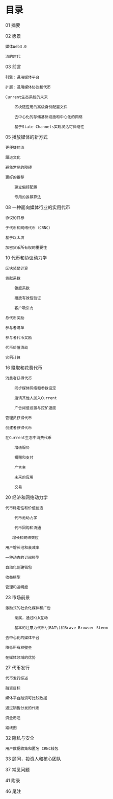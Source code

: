 # 目录

01 摘要

02 愿景

```
媒体Web3.0

流的时代
```

03 前言

```
引擎：通用媒体平台

扩展：通用媒体协议和代币

Current生态系统的未来

    区块链应用的高级身份配置文件

    去中心化的存储基础设施和中心化的网络

    基于State Channels实现灵活可伸缩性
```

05 播放媒体的新方式

```
更便捷的流

跟进文化

避免常见的障碍

更好的推荐

    建立偏好配置

    专用的推荐算法
```

08 一种面向媒体行业的实用代币

```
协议的目标

子代币和网络代币（CRNC）

基于以太坊

加密货币所有权的重要性
```

10 代币和协议动力学

```
区块奖励计算

贡献系数

    锥度系数

    播放有效性验证

    客户吸引力

总代币奖励

参与者清单

参与者代币奖励

代币价值流动

实例计算
```

16 赚取和花费代币

```
消费者获得代币

    同步媒体网络和参数设定

    邀请其他人加入Current

    广告阈值设置与挖矿速度

管理员获得代币

创建者获得代币

在Current生态中消费代币

    增值服务

    捐赠和支付

    广告主

    未来的应用

    交易
```

20 经济和网络动力学

```
代币稳定性和价值创造

    代币池动力学

    代币回购和流通

   增长和网络效应

用户增长池和衰减率

一种动态的订阅模型

自动化创建钱包

收益模型

管理和透明度
```

23 市场前景

```
激励式的社会化媒体和广告

    亲属，通过Kik互动

    基本的注意力代币\(BAT\)和Brave Browser Steem

去中心化的媒体平台

降低所有权壁垒

在媒体领域的优势
```

27 代币发行

```
代币发行综述

融资目标

媒体平台融资可比较数据

通过销售分发的代币

资金用途

路线图
```

32 隐私与安全

```
用户数据收集和匿名 CRNC钱包
```

33 顾问，投资人和核心团队

37 常见问题

41 附录

46 尾注

